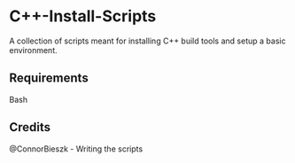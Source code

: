 # C++-Install-Scripts
A collection of scripts meant for installing C++ build tools and setup a basic environment. 

## Requirements
Bash

## Credits
@ConnorBieszk - Writing the scripts

